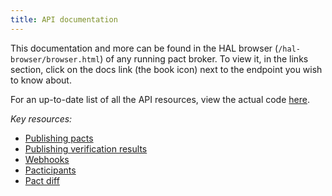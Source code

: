 ```yaml
---
title: API documentation
---
```


This documentation and more can be found in the HAL browser \(`/hal-browser/browser.html`\) of any running pact broker. To view it, in the links section, click on the docs link \(the book icon\) next to the endpoint you wish to know about.

For an up-to-date list of all the API resources, view the actual code [here](https://github.com/pact-foundation/pact_broker/blob/master/lib/pact_broker/api.rb).

_Key resources:_

* [Publishing pacts](./publish_pact)
* [Publishing verification results](./publish_verification_result)
* [Webhooks](./webhooks)
* [Pacticipants](./pacticipant)
* [Pact diff](./pact_diff)

